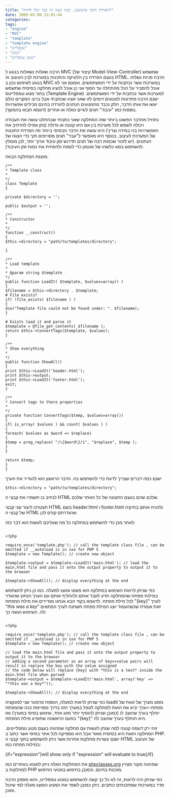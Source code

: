 ```yaml
---
title: "הפרדת הקוד מהעיצוב, כמה קשה זה כבר יכול להיות?"
date: 2009-02-08 13:01:44
categories: 
tags: 
- "engine"
- "MVC"
- "template"
- "template engine"
- "טמפלייט"
- "מנוע"
- "מנוע טמפלייט"
---
```


הרבה שאלות נשאלות בנוגע ל MVC (קיצור של Model-View-Controller) שמשמש בעצם הפרדה בין הלוגיקה והתכנות במערכת לבין העיצוב וה HTML. הרבה פניות נשלחו בנוגע לשימוש נכון ב MVC במערכות אשר נכתבות על ידי המשתמשים. אומנם אני לא אוכל להסביר על הכל מהתחלה עד הסוף אני כן אוכל להציג מחלקה בסיסית שתשמש בתור מנוע טמפלייטס (Template Engine) למערכות אשר נכתבות על ידי המשתמשים. ישנם הרבה פתרונות למנועים דומים לזו שאני אציג שכתבתי אבל ברוב המקרים כולם יעשו את אותו הדבר, חלק נכבד מהמנועים הנתנים להורדה בחינם מכילים אפשרויות נוספות כמו "עיבוד" תגים לוגיים כאלה או אחרים (דוגמא תבוא בהמשך).

<!--more-->

נתחיל מהדבר הפשוט ביותר שזה המחלקה שאני כתבתי שבהחלט עושה את העבודה ויכולה לשמש לכל מערכת בין אם היא קטנה או גדולה (נתן אפילו להרחיב את האפשרויות בה במידה וצריך) היא עושה את הדבר הבסיסי ביותר וזה הפרדת התכנות של המערכת לעיצוב. בנוסף היא מאפשר ל"עבד" תגים מסויימים תוך כדי הצגה של הנתונים. (יש לזכור שכמות רבה של תגים תדרוש זמן עיבוד ארוך יותר, לכן מומלץ להשתמש בסוג כלשהו של מטמון כדי לנסות ולהפחית את כמות זמן העיבוד).

מוצגת המחלקה הבאה:

```
/**
* Template class
*
*/
class Template
{

private $directory = '';

public $output = '';

/**
* Constructor
*
*/
function __construct()
{
$this->directory = "path/to/templates/directory";

}

/**
* Load template
*
* @param string $template
*/
public function LoadIt( $template, $values=array() )
{
$filename = $this->directory . $template;
# File exists?
if( !file_exists( $filename ) )
{
die("Template file could not be found under: ". $filename);
}

# Exists load it and parse it
$template = @file_get_contents( $filename );
return $this->ConvertTags($template, $values);
}

/**
* Show everything
*
*/
public function ShowAll()
{
print $this->LoadIt('header.html');
print $this->output;
print $this->LoadIt('footer.html');
exit;
}

/**
* Convert tags to there properties
*
*/
private function ConvertTags($temp, $values=array())
{
if( is_array( $values ) && count( $values ) )
{
foreach( $values as $word => $replace)
{
$temp = preg_replace( "/\{$word\}/i", "$replace", $temp );
}
}

return $temp;
}
}
```

ישנם כמה דברים שצריך לדעת כדי להשתמש בה. הדבר הראשון הוא להגדיר את הערך

```
$this->directory = "path/to/templates/directory";
```

לנתיב בו תשמרו את קבצי ה HTML שלכם שהם בעצם התצוגה של כל האתר שלכם.

תצטרכו ליצור שני קבצי HTML בשם header.html ו footer.html ולהניח אותם בתיקיה של קבצי ה HTML שהגדרתם קודם לכן.

לאחר מכן כדי להשתמש במחלקה כל מה שעליכם לעשות הוא דבר כזה:

```

<?php

require_once('template.php'); // call the template class file , can be omitted if __autoload is in use for PHP 5
$template = new Template(); // create new object

$template->output = $template->LoadIt('main.html'); // load the main.html file and pass it onto the output property to output it to the browser

$template->ShowAll(); // display everything at the end

```

כפי שניתן לראות השימוש במחלקה הוא פשוט ומוצג למעלה. כמו כן ניתן להשתמש במילות מפתח שהמחלקה תדע לעבד אותם ולהחליף אותם עם הערך הנחוץ שהוגדר לכל מילת מפתח. לדוגמא בקוד הבא אנחנו מגדירים את מילת המפתח "{key}" לערך "*this was a key*" זאת אומרת שכשהעמוד יוצג המילת מפתח תשתנה לערך המתאים לה. השימוש נעשה כך:

```

<?php

require_once('template.php'); // call the template class file , can be omitted if __autoload is in use for PHP 5
$template = new Template(); // create new object

// load the main.html file and pass it onto the output property to output it to the browser
// adding a second parameter as an array of key=>value pairs will result in replace the key with the value assigned
// the code below will replace {key} with *this is a test* inside the main.html file when parsed
$template->output = $template->LoadIt('main.html', array('key' => "*this was a key*"));

$template->ShowAll(); // display everything at the end

```

כפי שניתן לראות למעלה, הוספת פרמטר שני לפונקציה loadit מסוג מערך של זוגות של מפתח-&gt;ערך יביא את האות למחלקה לטפל במערך הזה בדרך מסויימת ככה שהמפתח יוחלף בערך שהוצב לו (כמובן שניתן להוסיף יותר מזוג אחד, שימוש בסיסי במערך) ואז בפעם הראשונה שתופיע מילת המפתח "{key}" היא תוחלף בערך שהוצב לה.

זוהי רק דוגמה קטנה למה שנתן לעשות עם מחלקה שמהווה בעצם מנוע טמפלייטים. המחלקה הזאת היא בסיסית מאוד אבל היא מספיקה לכל אתר בסיסי אשר כתוב ב PHP. ישנם עשרות מחלקות אחרות אשר ניתן להשתמש בתוך קבצי ה HTML של העיצוב במילות מפתח כמו:

{if="expression"}will show only if "expression" will evaluate to true{/if}<code></code>

את המחלקות האלה ניתן למצוא באתרים כמו <a href="http://www.phpclasses.org" target="_blank">phpclasses.org</a> שמהווה מקור מצויין למחלקות ב PHP מוכנות בחינם. וכמובן בחיפוש במנועי החיפוש.

כפי שניתן היה לראות, זה לא כל כך קשה להשתמש במנוע טמפלייט, והוא מספק הרבה סדר במערכות שמתכנתים כותבים. ניתן כמובן לשפר את המנוע המוצג מעלה למי שיכול ומוכן.
